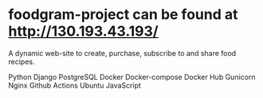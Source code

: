 # foodgram-project can be found at http://130.193.43.193/

A dynamic web-site to create, purchase, subscribe to and share food recipes.


Python
Django
PostgreSQL
Docker
Docker-compose
Docker Hub
Gunicorn
Nginx
Github Actions
Ubuntu
JavaScript